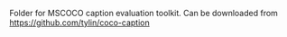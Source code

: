 Folder for MSCOCO caption evaluation toolkit. Can be downloaded from https://github.com/tylin/coco-caption
